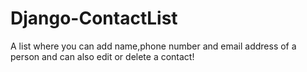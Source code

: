 # Django-ContactList

A list where you can add name,phone number and email address of a person and can also edit or delete a contact!
